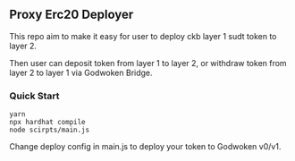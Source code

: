 ## Proxy Erc20 Deployer

This repo aim to make it easy for user to deploy ckb layer 1 sudt token to layer 2.

Then user can deposit token from layer 1 to layer 2, or withdraw token from layer 2 to layer 1 via Godwoken Bridge.

### Quick Start

```
yarn
npx hardhat compile
node scirpts/main.js
```

Change deploy config in main.js to deploy your token to Godwoken v0/v1.